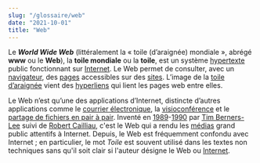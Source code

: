 ```yaml
---
slug: "/glossaire/web"
date: "2021-10-01"
title: "Web"
---
```


Le ***World Wide Web*** (littéralement la « toile (d’araignée) mondiale », abrégé **www** ou le **Web**), la **toile mondiale** ou la **toile**, est un système [hypertexte](https://fr.wikipedia.org/wiki/Hypertexte) public fonctionnant sur [Internet](https://fr.wikipedia.org/wiki/Internet). Le Web permet de consulter, avec un [navigateur](https://fr.wikipedia.org/wiki/Navigateur_web), des [pages](https://fr.wikipedia.org/wiki/Page_web) accessibles sur des [sites](https://fr.wikipedia.org/wiki/Site_web). L’image de la [toile d’araignée](https://fr.wikipedia.org/wiki/Toile_d'araignée) vient des [hyperliens](https://fr.wikipedia.org/wiki/Hyperlien) qui lient les pages web entre elles.

Le Web n’est qu’une des applications d’Internet, distincte d’autres applications comme le [courrier électronique](https://fr.wikipedia.org/wiki/Courrier_électronique), la [visioconférence](https://fr.wikipedia.org/wiki/Visioconférence) et le [partage de fichiers en pair à pair](https://fr.wikipedia.org/wiki/Partage_de_fichiers_en_pair_à_pair). Inventé en [1989](https://fr.wikipedia.org/wiki/1989_en_informatique)-[1990](https://fr.wikipedia.org/wiki/1990_en_informatique) par [Tim Berners-Lee](https://fr.wikipedia.org/wiki/Tim_Berners-Lee) suivi de [Robert Cailliau](https://fr.wikipedia.org/wiki/Robert_Cailliau), c'est le Web qui a rendu les [médias](https://fr.wikipedia.org/wiki/Média) grand public attentifs à Internet. Depuis, le Web est fréquemment confondu avec Internet ; en particulier, le mot *Toile* est souvent utilisé dans les textes non techniques sans qu'il soit clair si l'auteur désigne le Web ou [Internet](https://fr.wikipedia.org/wiki/Internet).